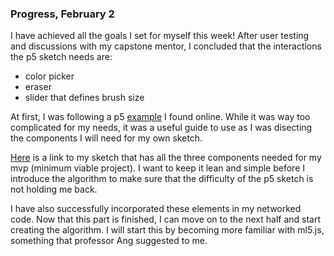 ### Progress, February 2


I have achieved all the goals I set for myself this week! After user testing and discussions with my capstone mentor, I concluded that the interactions the p5 sketch needs are:
- color picker
- eraser
- slider that defines brush size


At first, I was following a p5 [example](https://editor.p5js.org/am7625/sketches/LNeGD4ziq) I found online. While it was way too complicated for my needs, it was a useful guide to use as I was disecting the components I will need for my own sketch.


[Here](https://editor.p5js.org/am7625/sketches/VGG-ml5aT) is a link to my sketch that has all the three components needed for my mvp (minimum viable project). I want to keep it lean and simple before I introduce the algorithm to make sure that the difficulty of the p5 sketch is not holding me back.


I have also successfully incorporated these elements in my networked code. Now that this part is finished, I can move on to the next half and start creating the algorithm. I will start this by becoming more familiar with ml5.js, something that professor Ang suggested to me.
